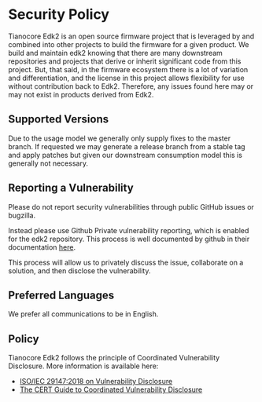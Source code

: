 # Security Policy

Tianocore Edk2 is an open source firmware project that is leveraged by and combined into other projects to build the firmware for a given product.
We build and maintain edk2 knowing that there are many downstream repositories and projects that derive or inherit significant code from this project.
But, that said, in the firmware ecosystem there is a lot of variation and differentiation, and the license in this project allows
flexibility for use without contribution back to Edk2. Therefore, any issues found here may or may not exist in products derived from Edk2.

## Supported Versions

Due to the usage model we generally only supply fixes to the master branch. If requested we may generate a release branch from a stable
tag and apply patches but given our downstream consumption model this is generally not necessary.

## Reporting a Vulnerability

Please do not report security vulnerabilities through public GitHub issues or bugzilla.

Instead please use Github Private vulnerability reporting, which is enabled for the edk2 repository.
This process is well documented by github in their documentation
[here](https://docs.github.com/en/code-security/security-advisories/guidance-on-reporting-and-writing/privately-reporting-a-security-vulnerability#privately-reporting-a-security-vulnerability).

This process will allow us to privately discuss the issue, collaborate on a solution, and then disclose the vulnerability.

## Preferred Languages

We prefer all communications to be in English.

## Policy

Tianocore Edk2 follows the principle of Coordinated Vulnerability Disclosure.
More information is available here:

* [ISO/IEC 29147:2018 on Vulnerability Disclosure](https://www.iso.org/standard/72311.html)
* [The CERT Guide to Coordinated Vulnerability Disclosure](https://resources.sei.cmu.edu/asset_files/SpecialReport/2017_003_001_503340.pdf)
